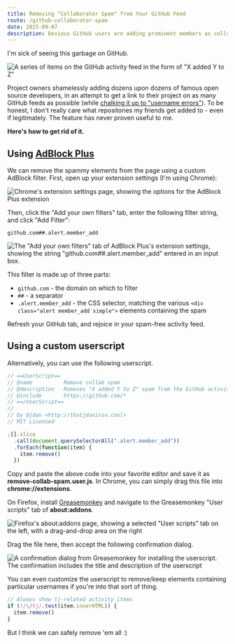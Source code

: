 ```yaml
---
title: Removing "Collaborator Spam" from Your GitHub Feed
route: /github-collaborator-spam
date: 2015-09-07
description: Devious GitHub users are adding prominent members as collaborators to their repositories in an attempt to gain exposure. Here's how to stop it.
---
```


I'm sick of seeing this garbage on GitHub.

![A series of items on the GitHub activity feed in the form of "X added Y to Z"](/img/github-spam.png)

Project owners shamelessly adding dozens upon dozens of famous open source developers, in an attempt to get a link to their project on as many GitHub feeds as possible (while [chalking it up to "username errors"](https://github.com/joni2back/angular-filemanager/issues/59)). To be honest, I don't really care what repositories my friends get added to - even if legitimately. The feature has never proven useful to me.

**Here's how to get rid of it.**

## Using [AdBlock Plus](https://adblockplus.org/)

We can remove the spammy elements from the page using a custom AdBlock filter. First, open up your extension settings (I'm using Chrome):

![Chrome's extension settings page, showing the options for the AdBlock Plus extension](/img/extension-settings.png)

Then, click the "Add your own filters" tab, enter the following filter string, and click "Add Filter":

```
github.com##.alert.member_add
```

![The "Add your own filters" tab of AdBlock Plus's extension settings, showing the string "github.com##.alert.member_add" entered in an input box.](/img/custom-filters.png)

This filter is made up of three parts:

- `github.com` - the domain on which to filter
- `##` - a separator
- `.alert.member_add` - the CSS selector, matching the various `<div class="alert member_add simple">` elements containing the spam

Refresh your GitHub tab, and rejoice in your spam-free activity feed.

## Using a custom userscript

Alternatively, you can use the following userscript.

```js
// ==UserScript==
// @name          Remove collab spam
// @description   Removes "X added Y to Z" spam from the GitHub activity feed
// @include       https://github.com/*
// ==/UserScript==
//
// by @jdan <http://thatjdanisso.cool>
// MIT Licensed

;[].slice
  .call(document.querySelectorAll(".alert.member_add"))
  .forEach(function(item) {
    item.remove()
  })
```

Copy and paste the above code into your favorite editor and save it as **remove-collab-spam.user.js**. In Chrome, you can simply drag this file into **chrome://extensions**.

On Firefox, install [Greasemonkey](https://addons.mozilla.org/en-US/firefox/addon/greasemonkey/) and navigate to the Greasemonkey "User scripts" tab of **about:addons**.

![Firefox's about:addons page, showing a selected "User scripts" tab on the left, with a drag-and-drop area on the right](/img/greasemonkey.png)

Drag the file here, then accept the following confirmation dialog.

![A confirmation dialog from Greasemonkey for installing the userscript. The confirmation includes the title and description of the userscript](/img/greasemonkey-confirm.png)

You can even customize the userscript to remove/keep elements containing particular usernames if you're into that sort of thing.

```js
// Always show tj-related activity items
if (!/\/tj/.test(item.innerHTML)) {
  item.remove()
}
```

But I think we can safely remove 'em all :)
